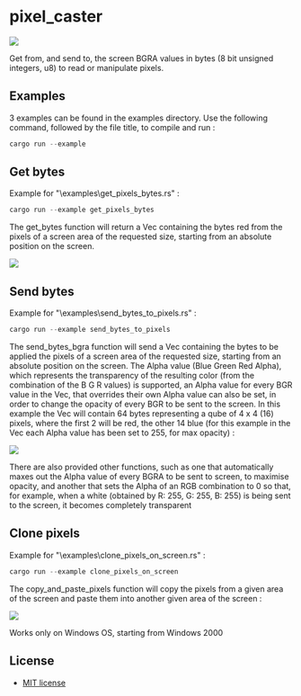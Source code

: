 # pixel_caster

[![](https://img.shields.io/crates/v/pixel_caster.svg)](https://crates.io/crates/pixel_caster)

Get from, and send to, the screen BGRA values in bytes (8 bit unsigned integers, u8) to read or manipulate pixels.

## Examples

3 examples can be found in the examples directory. Use the following command, followed by the file title, to compile and run :

``` powershell
cargo run --example
```

## Get bytes

Example for "\examples\get_pixels_bytes.rs" :

``` powershell
cargo run --example get_pixels_bytes
```

The get_bytes function will return a Vec<u8> containing the bytes red from the pixels of a screen area of the requested size, starting from an absolute position on the screen.

<img src="media/example-get_pixels_bytes.png">


## Send bytes

Example for "\examples\send_bytes_to_pixels.rs" :

``` powershell
cargo run --example send_bytes_to_pixels
```

The send_bytes_bgra function will send a Vec<u8> containing the bytes to be applied the pixels of a screen area of the requested size, starting from an absolute position on the screen. The Alpha value (Blue Green Red Alpha), which represents the transparency of the resulting color (from the combination of the B G R values) is supported, an Alpha value for every BGR value in the Vec<u8>, that overrides their own Alpha value can also be set, in order to change the opacity of every BGR to be sent to the screen. In this example the Vec<u8> will contain 64 bytes representing a qube of 4 x 4 (16) pixels, where the first 2 will be red, the other 14 blue (for this example in the Vec<u8> each Alpha value has been set to 255, for max opacity) :

<img src="media/example-send_bytes_to_pixels.png">

There are also provided other functions, such as one that automatically maxes out the Alpha value of every BGRA to be sent to screen, to maximise opacity, and another that sets the Alpha of an RGB combination to 0 so that, for example, when a white (obtained by R: 255, G: 255, B: 255) is being sent to the screen, it becomes completely transparent

## Clone pixels

Example for "\examples\clone_pixels_on_screen.rs" :

``` powershell
cargo run --example clone_pixels_on_screen
```

The copy_and_paste_pixels function will copy the pixels from a given area of the screen and paste them into another given area of the screen :

<img src="media/example-clone_pixels_on_screen.png">


Works only on Windows OS, starting from Windows 2000


## License

- [MIT license](http://opensource.org/licenses/MIT)